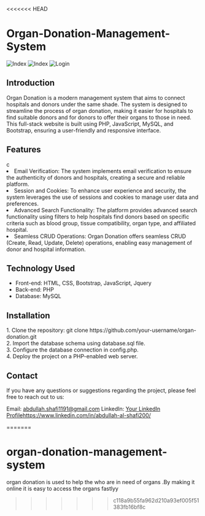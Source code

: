 <<<<<<< HEAD
# Organ-Donation-Management-System

<img src= "https://github.com/Al-Shafi-Github/Organ-Donation-Management-System/assets/68460013/0862ba26-c16f-462f-824a-1d8564592bf6" alt= "Index">
<img src= "https://github.com/Al-Shafi-Github/Organ-Donation-Management-System/assets/68460013/67f33c41-06b6-4a6b-8351-3bd5d8f4e92c" alt= "Index">

<img src= "https://github.com/Al-Shafi-Github/Organ-Donation-Management-System/assets/68460013/acb53bbd-1ad5-41b1-ae7c-9f2c2baebc60" alt= "Login">



<h2>Introduction</h2>
Organ Donation is a modern management system that aims to connect hospitals and donors under the same shade. The system is designed to streamline the process of organ donation, making it easier for hospitals to find suitable donors and for donors to offer their organs to those in need. This full-stack website is built using PHP, JavaScript, MySQL, and Bootstrap, ensuring a user-friendly and responsive interface.


<h2>Features</h2>
c
  <li>Email Verification: The system implements email verification to ensure the authenticity of donors and hospitals, creating a secure and reliable platform.</li>
  <li>Session and Cookies: To enhance user experience and security, the system leverages the use of sessions and cookies to manage user data and preferences.</li>
  <li>Advanced Search Functionality: The platform provides advanced search functionality using filters to help hospitals find donors based on specific criteria such as 
     blood group, tissue compatibility, organ type, and affiliated hospital.</li>
  
  <li>Seamless CRUD Operations: Organ Donation offers seamless CRUD (Create, Read, Update, Delete) operations, enabling easy management of donor and hospital information. 
  </li>
  </ul>
<h2>Technology Used</h2>
<ul>
  <li>Front-end: HTML, CSS, Bootstrap, JavaScript, Jquery </li>
  <li>Back-end: PHP </li>
  <li>Database: MySQL</li>
 </ul>
<h2>Installation</h2>
1. Clone the repository: git clone https://github.com/your-username/organ-donation.git <br>
2. Import the database schema using database.sql file. <br>
3. Configure the database connection in config.php. <br>
4. Deploy the project on a PHP-enabled web server. <br>



<h2>Contact</h2>
If you have any questions or suggestions regarding the project, please feel free to reach out to us:

Email: abdullah.shafi1191@gmail.com
LinkedIn: [Your LinkedIn Profile](https://www.linkedin.com/in/abdullah-al-shafi200/)https://www.linkedin.com/in/abdullah-al-shafi200/



=======
# organ-donation-management-system
organ donation is used to help the who are in need of organs .By making it online it is easy to access the organs fastlyy
>>>>>>> c118a9b55fa962d210a93ef005f51383fb16bf8c
